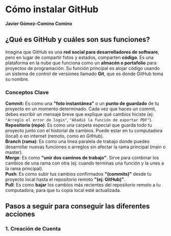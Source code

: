 
# Cómo instalar GitHub
**Javier Gómez-Comino Comino**

## ¿Qué es GitHub y cuáles son sus funciones?

Imagina que GitHub es una **red social para desarrolladores de software**, pero en lugar de compartir fotos y estados, comparten **código**.
Es una plataforma en la nube que funciona como un **almacén o portafolio** para proyectos de programación. Su función principal es alojar código usando un sistema de control de versiones llamado **Git**, que es donde GitHub toma su nombre.

### Conceptos Clave  

**Commit:** Es como una **"foto instantánea"** o un **punto de guardado** de tu proyecto en un momento determinado. Cada vez que haces un commit, debes escribir un mensaje breve que explique qué cambios hiciste (ej: `"Arregló el error de login"`, `"Añadió la función de exportar PDF"`).  
**Repositorio (repo)**: Es como una carpeta especial que guarda todo tu proyecto junto con el historial de cambios. Puede estar en tu computadora (local) o en internet (remoto, como en GitHub).  
**Branch (rama)**: Es como una línea paralela de trabajo donde puedes desarrollar nuevas funciones o arreglos sin afectar la rama principal (main o master).  
**Merge**: Es como **"unir dos caminos de trabajo"**. Sirve para combinar los cambios de una rama con otra (ej: cuando terminas una función y la unes a la rama principal).  
**Push**: Es como subir tus cambios confirmados **"(commits)"** desde tu proyecto local hasta el repositorio remoto **"(ej: GitHub)"**.  
**Pull**: Es como **bajar** los cambios más recientes del repositorio remoto a tu computadora, para que tu copia local esté actualizada.





## Pasos a seguir para conseguir las diferentes acciones

### 1. Creación de Cuenta

